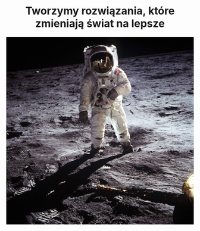   <h1 align="center">Tworzymy rozwiązania, które zmieniają świat na lepsze</h1>
  <img src="https://raw.githubusercontent.com/squads7dev/squads7dev/main/astronaut.png" alt="astronaut">


